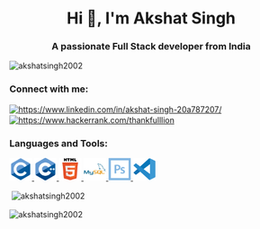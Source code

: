 <h1 align="center">Hi 👋, I'm Akshat Singh</h1>
<h3 align="center">A passionate Full Stack developer from India</h3>

<p align="left"> <img src="https://komarev.com/ghpvc/?username=akshatsingh2002&label=Profile%20views&color=0e75b6&style=flat" alt="akshatsingh2002" /> </p>

<h3 align="left">Connect with me:</h3>
<p align="left">
<a href="https://linkedin.com/in/https://www.linkedin.com/in/akshat-singh-20a787207/" target="blank"><img align="center" src="https://raw.githubusercontent.com/rahuldkjain/github-profile-readme-generator/master/src/images/icons/Social/linked-in-alt.svg" alt="https://www.linkedin.com/in/akshat-singh-20a787207/" height="30" width="40" /></a>
<a href="https://www.hackerrank.com/https://www.hackerrank.com/thankfulllion" target="blank"><img align="center" src="https://raw.githubusercontent.com/rahuldkjain/github-profile-readme-generator/master/src/images/icons/Social/hackerrank.svg" alt="https://www.hackerrank.com/thankfulllion" height="30" width="40" /></a>
</p>

<h3 align="left">Languages and Tools:</h3>
<p align="left"> <a href="https://www.cprogramming.com/" target="_blank" rel="noreferrer"> <img src="https://raw.githubusercontent.com/devicons/devicon/master/icons/c/c-original.svg" alt="c" width="40" height="40"/> </a> <a href="https://www.w3schools.com/cpp/" target="_blank" rel="noreferrer"> <img src="https://raw.githubusercontent.com/devicons/devicon/master/icons/cplusplus/cplusplus-original.svg" alt="cplusplus" width="40" height="40"/> </a> <a href="https://www.w3.org/html/" target="_blank" rel="noreferrer"> <img src="https://raw.githubusercontent.com/devicons/devicon/master/icons/html5/html5-original-wordmark.svg" alt="html5" width="40" height="40"/> </a> <a href="https://www.mysql.com/" target="_blank" rel="noreferrer"> <img src="https://raw.githubusercontent.com/devicons/devicon/master/icons/mysql/mysql-original-wordmark.svg" alt="mysql" width="40" height="40"/> </a> <a href="https://www.photoshop.com/en" target="_blank" rel="noreferrer"> <img src="https://raw.githubusercontent.com/devicons/devicon/master/icons/photoshop/photoshop-line.svg" alt="photoshop" width="40" height="40"/> </a>  <a href="https://code.visualstudio.com/" target="_blank"> <img src="https://raw.githubusercontent.com/devicons/devicon/9f4f5cdb393299a81125eb5127929ea7bfe42889/icons/vscode/vscode-original.svg" alt="vscode" width="40" height="40"/> </a></p>
<p>&nbsp;<img align="center" src="https://github-readme-stats.vercel.app/api?username=akshatsingh2002&show_icons=true&locale=en&theme=tokyonight" alt="akshatsingh2002" /></p>

<p><img align="center" src="https://github-readme-streak-stats.herokuapp.com/?user=akshatsingh2002&theme=tokyonight" alt="akshatsingh2002" /></p>

